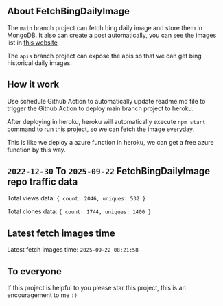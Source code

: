 ## About FetchBingDailyImage

The `main` branch project can fetch bing daily image and store them in MongoDB.
It also can create a post automatically, you can see the images list in [this website](https://oursalbum.netlify.app)

The `apis` branch project can expose the apis so that we can get bing historical daily images.

## How it work

Use schedule Github Action to automatically update readme.md file to trigger the Github Action to deploy main branch project to heroku.

After deploying in heroku, heroku will automatically execute `npm start` command to run this project, so we can fetch the image everyday.

This is like we deploy a azure function in heroku, we can get a free azure function by this way.

## `2022-12-30` To `2025-09-22` FetchBingDailyImage repo traffic data

Total views data: `{ count: 2046, uniques: 532 }`

Total clones data: `{ count: 1744, uniques: 1400 }`

## Latest fetch images time

Latest fetch images time: `2025-09-22 08:21:58`

## To everyone

If this project is helpful to you please star this project, this is an encouragement to me `:)`




